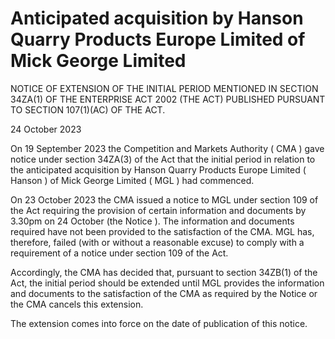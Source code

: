 # Anticipated acquisition by Hanson Quarry Products Europe Limited of Mick George Limited

NOTICE OF EXTENSION OF THE INITIAL PERIOD MENTIONED IN SECTION 34ZA(1) OF THE ENTERPRISE ACT 2002 (THE ACT) PUBLISHED PURSUANT TO SECTION 107(1)(AC) OF THE ACT.

24 October 2023

On 19 September 2023 the Competition and Markets Authority ( CMA ) gave notice under section 34ZA(3) of the Act that the initial period in relation to the anticipated acquisition by Hanson Quarry Products Europe Limited ( Hanson ) of Mick George Limited ( MGL ) had commenced.

On 23 October 2023 the CMA issued a notice to MGL under section 109 of the Act requiring the provision of certain information and documents by 3.30pm on 24 October (the Notice ). The information and documents required have not been provided to the satisfaction of the CMA. MGL has, therefore, failed (with or without a reasonable excuse) to comply with a requirement of a notice under section 109 of the Act.

Accordingly, the CMA has decided that, pursuant to section 34ZB(1) of the Act, the initial period should be extended until MGL provides the information and documents to the satisfaction of the CMA as required by the Notice or the CMA cancels this extension.

The extension comes into force on the date of publication of this notice.